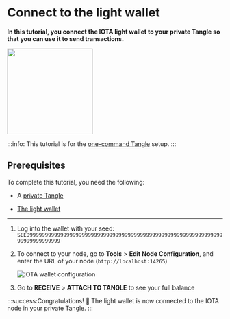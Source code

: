 # Connect to the light wallet

**In this tutorial, you connect the IOTA light wallet to your private Tangle so that you can use it to send transactions.**

<img src="../images/light-wallet-test-tangle.png" width="200">

:::info:
This tutorial is for the [one-command Tangle](../tutorials/set-up-one-command.md) setup.
:::

## Prerequisites

To complete this tutorial, you need the following:

- A [private Tangle](../tutorials/install-compass.md)

- [The light wallet](https://github.com/iotaledger/wallet/releases)

---

1. Log into the wallet with your seed: `SEED99999999999999999999999999999999999999999999999999999999999999999999999999999`

2. To connect to your node, go to **Tools** > **Edit Node Configuration**, and enter the URL of your node (`http://localhost:14265`)

    ![IOTA wallet configuration](../images/light-wallet-node-configuration.png)

3. Go to **RECEIVE** > **ATTACH TO TANGLE** to see your full balance

:::success:Congratulations! :tada:
The light wallet is now connected to the IOTA node in your private Tangle.
:::

